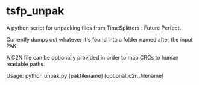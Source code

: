 # tsfp_unpak
A python script for unpacking files from TimeSplitters : Future Perfect.

Currently dumps out whatever it's found into a folder named after the input PAK.

A C2N file can be optionally provided in order to map CRCs to human readable paths.

Usage:
python unpak.py [pakfilename] [optional_c2n_filename]
